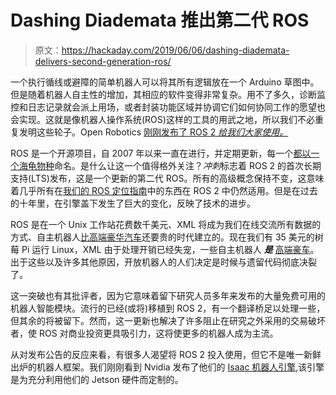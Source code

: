# Dashing Diademata 推出第二代 ROS

> 原文：<https://hackaday.com/2019/06/06/dashing-diademata-delivers-second-generation-ros/>

一个执行循线或避障的简单机器人可以将其所有逻辑放在一个 Arduino 草图中。但是随着机器人自主性的增加，其相应的软件变得非常复杂。用不了多久，诊断监控和日志记录就会派上用场，或者封装功能区域并协调它们如何协同工作的愿望也会实现。这就是像机器人操作系统(ROS)这样的工具的用武之地，所以我们不必重复发明这些轮子。Open Robotics [刚刚发布了 ROS 2 *给我们大家使用。*](https://discourse.ros.org/t/ros-2-dashing-diademata-released)

ROS 是一个开源项目，自 2007 年以来一直在进行，并定期更新，每一个[都以一个海龟物种](http://wiki.ros.org/Distributions)命名。是什么让这一个值得格外关注？*冲刺*标志着 ROS 2 的首次长期支持(LTS)发布，这是一个更新的第二代 ROS。所有的高级概念保持不变，这意味着几乎所有在[我们的 ROS 定位指南](https://hackaday.com/2018/05/31/modular-robotics-made-easier-with-ros/)中的东西在 ROS 2 中仍然适用。但是在过去的十年里，在引擎盖下发生了巨大的变化，反映了技术的进步。

ROS 是在一个 Unix 工作站花费数千美元、XML 将成为我们在线交流所有数据的方式、自主机器人[比高端豪华汽车](http://www.willowgarage.com/pages/pr2/order)还要贵的时代建立的。现在我们有 35 美元的树莓 Pi 运行 Linux，XML 由于处理开销已经失宠，一些自主机器人 ***是*** [高端豪车](https://www.autoware.auto/)。出于这些以及许多其他原因，开放机器人的人们决定是时候与遗留代码彻底决裂了。

这一突破也有其批评者，因为它意味着留下研究人员多年来发布的大量免费可用的机器人智能模块。流行的已经(或将)移植到 ROS 2，有一个翻译桥足以处理一些，但其余的将被留下。然而，这一更新也解决了许多阻止在研究之外采用的交易破坏者，使 ROS 对商业投资更具吸引力，这将使更多的机器人成为主流。

从对发布公告的反应来看，有很多人渴望将 ROS 2 投入使用，但它不是唯一新鲜出炉的机器人框架。我们刚刚看到 Nvidia 发布了他们的 [Isaac 机器人引擎](https://hackaday.com/2019/06/01/nvidia-jetson-robots-get-a-head-start-with-isaac-software-tools/),该引擎是为充分利用他们的 Jetson 硬件而定制的。